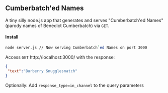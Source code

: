 ## Cumberbatch'ed Names

A tiny silly node.js app that generates and serves "Cumberbatch'ed Names" (parody names of Benedict Cumberbatch) via `GET`. 

#### Install
```sh
node server.js // Now serving Cumberbatch`ed Names on port 3000
```

Access `GET` http://localhost:3000/ with the response:
```json
{
 "text":"Burberry Snugglesnatch"
}
```
Optionally: Add `response_type=in_channel` to the query parameters
